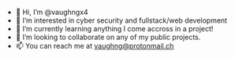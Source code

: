 - 👋 Hi, I’m @vaughngx4
- 👀 I’m interested in cyber security and fullstack/web development
- 🌱 I’m currently learning anything I come accross in a project!
- 💞️ I’m looking to collaborate on any of my public projects.
- 📫 You can reach me at vaughng@protonmail.ch

<!---
vaughngx4/vaughngx4 is a ✨ special ✨ repository because its `README.md` (this file) appears on your GitHub profile.
You can click the Preview link to take a look at your changes.
--->
